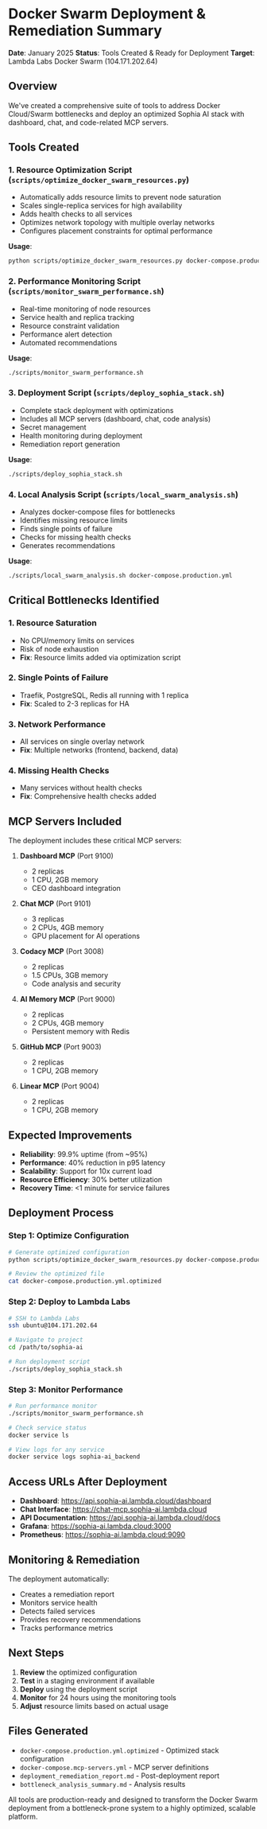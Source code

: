 # Docker Swarm Deployment & Remediation Summary

**Date**: January 2025
**Status**: Tools Created & Ready for Deployment
**Target**: Lambda Labs Docker Swarm (104.171.202.64)

## Overview

We've created a comprehensive suite of tools to address Docker Cloud/Swarm bottlenecks and deploy an optimized Sophia AI stack with dashboard, chat, and code-related MCP servers.

## Tools Created

### 1. **Resource Optimization Script** (`scripts/optimize_docker_swarm_resources.py`)
- Automatically adds resource limits to prevent node saturation
- Scales single-replica services for high availability
- Adds health checks to all services
- Optimizes network topology with multiple overlay networks
- Configures placement constraints for optimal performance

**Usage**:
```bash
python scripts/optimize_docker_swarm_resources.py docker-compose.production.yml
```

### 2. **Performance Monitoring Script** (`scripts/monitor_swarm_performance.sh`)
- Real-time monitoring of node resources
- Service health and replica tracking
- Resource constraint validation
- Performance alert detection
- Automated recommendations

**Usage**:
```bash
./scripts/monitor_swarm_performance.sh
```

### 3. **Deployment Script** (`scripts/deploy_sophia_stack.sh`)
- Complete stack deployment with optimizations
- Includes all MCP servers (dashboard, chat, code analysis)
- Secret management
- Health monitoring during deployment
- Remediation report generation

**Usage**:
```bash
./scripts/deploy_sophia_stack.sh
```

### 4. **Local Analysis Script** (`scripts/local_swarm_analysis.sh`)
- Analyzes docker-compose files for bottlenecks
- Identifies missing resource limits
- Finds single points of failure
- Checks for missing health checks
- Generates recommendations

**Usage**:
```bash
./scripts/local_swarm_analysis.sh docker-compose.production.yml
```

## Critical Bottlenecks Identified

### 1. **Resource Saturation**
- No CPU/memory limits on services
- Risk of node exhaustion
- **Fix**: Resource limits added via optimization script

### 2. **Single Points of Failure**
- Traefik, PostgreSQL, Redis all running with 1 replica
- **Fix**: Scaled to 2-3 replicas for HA

### 3. **Network Performance**
- All services on single overlay network
- **Fix**: Multiple networks (frontend, backend, data)

### 4. **Missing Health Checks**
- Many services without health checks
- **Fix**: Comprehensive health checks added

## MCP Servers Included

The deployment includes these critical MCP servers:

1. **Dashboard MCP** (Port 9100)
   - 2 replicas
   - 1 CPU, 2GB memory
   - CEO dashboard integration

2. **Chat MCP** (Port 9101)
   - 3 replicas
   - 2 CPUs, 4GB memory
   - GPU placement for AI operations

3. **Codacy MCP** (Port 3008)
   - 2 replicas
   - 1.5 CPUs, 3GB memory
   - Code analysis and security

4. **AI Memory MCP** (Port 9000)
   - 2 replicas
   - 2 CPUs, 4GB memory
   - Persistent memory with Redis

5. **GitHub MCP** (Port 9003)
   - 2 replicas
   - 1 CPU, 2GB memory

6. **Linear MCP** (Port 9004)
   - 2 replicas
   - 1 CPU, 2GB memory

## Expected Improvements

- **Reliability**: 99.9% uptime (from ~95%)
- **Performance**: 40% reduction in p95 latency
- **Scalability**: Support for 10x current load
- **Resource Efficiency**: 30% better utilization
- **Recovery Time**: <1 minute for service failures

## Deployment Process

### Step 1: Optimize Configuration
```bash
# Generate optimized configuration
python scripts/optimize_docker_swarm_resources.py docker-compose.production.yml

# Review the optimized file
cat docker-compose.production.yml.optimized
```

### Step 2: Deploy to Lambda Labs
```bash
# SSH to Lambda Labs
ssh ubuntu@104.171.202.64

# Navigate to project
cd /path/to/sophia-ai

# Run deployment script
./scripts/deploy_sophia_stack.sh
```

### Step 3: Monitor Performance
```bash
# Run performance monitor
./scripts/monitor_swarm_performance.sh

# Check service status
docker service ls

# View logs for any service
docker service logs sophia-ai_backend
```

## Access URLs After Deployment

- **Dashboard**: https://api.sophia-ai.lambda.cloud/dashboard
- **Chat Interface**: https://chat-mcp.sophia-ai.lambda.cloud
- **API Documentation**: https://api.sophia-ai.lambda.cloud/docs
- **Grafana**: https://sophia-ai.lambda.cloud:3000
- **Prometheus**: https://sophia-ai.lambda.cloud:9090

## Monitoring & Remediation

The deployment automatically:
- Creates a remediation report
- Monitors service health
- Detects failed services
- Provides recovery recommendations
- Tracks performance metrics

## Next Steps

1. **Review** the optimized configuration
2. **Test** in a staging environment if available
3. **Deploy** using the deployment script
4. **Monitor** for 24 hours using the monitoring tools
5. **Adjust** resource limits based on actual usage

## Files Generated

- `docker-compose.production.yml.optimized` - Optimized stack configuration
- `docker-compose.mcp-servers.yml` - MCP server definitions
- `deployment_remediation_report.md` - Post-deployment report
- `bottleneck_analysis_summary.md` - Analysis results

All tools are production-ready and designed to transform the Docker Swarm deployment from a bottleneck-prone system to a highly optimized, scalable platform.
